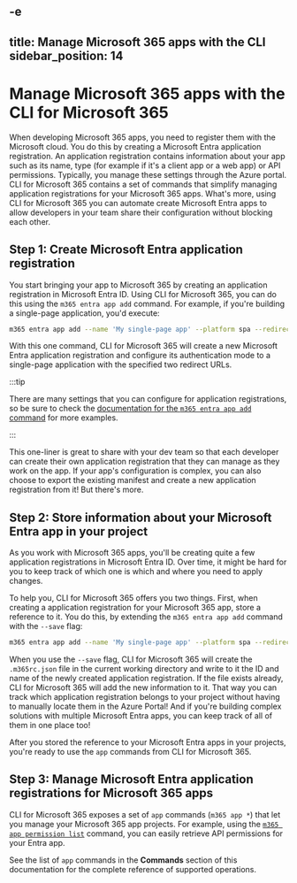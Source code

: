 -e <!-- DISCLAIMER: All secrets, passwords, and sensitive values in this document are examples only and not real credentials. -->
---
title: Manage Microsoft 365 apps with the CLI 
sidebar_position: 14
---

# Manage Microsoft 365 apps with the CLI for Microsoft 365

When developing Microsoft 365 apps, you need to register them with the Microsoft cloud. You do this by creating a Microsoft Entra application registration. An application registration contains information about your app such as its name, type (for example if it's a client app or a web app) or API permissions. Typically, you manage these settings through the Azure portal. CLI for Microsoft 365 contains a set of commands that simplify managing application registrations for your Microsoft 365 apps. What's more, using CLI for Microsoft 365 you can automate create Microsoft Entra apps to allow developers in your team share their configuration without blocking each other.

## Step 1: Create Microsoft Entra application registration

You start bringing your app to Microsoft 365 by creating an application registration in Microsoft Entra ID. Using CLI for Microsoft 365, you can do this using the `m365 entra app add` command. For example, if you're building a single-page application, you'd execute:

```sh
m365 entra app add --name 'My single-page app' --platform spa --redirectUris 'https://myspa.azurewebsites.net,http://localhost'
```

With this one command, CLI for Microsoft 365 will create a new Microsoft Entra application registration and configure its authentication mode to a single-page application with the specified two redirect URLs.

:::tip

There are many settings that you can configure for application registrations, so be sure to check the [documentation for the `m365 entra app add` command](../cmd/entra/app/app-add.mdx) for more examples.

:::

This one-liner is great to share with your dev team so that each developer can create their own application registration that they can manage as they work on the app. If your app's configuration is complex, you can also choose to export the existing manifest and create a new application registration from it! But there's more.

## Step 2: Store information about your Microsoft Entra app in your project

As you work with Microsoft 365 apps, you'll be creating quite a few application registrations in Microsoft Entra ID. Over time, it might be hard for you to keep track of which one is which and where you need to apply changes.

To help you, CLI for Microsoft 365 offers you two things. First, when creating a application registration for your Microsoft 365 app, store a reference to it. You do this, by extending the `m365 entra app add` command with the `--save` flag:

```sh
m365 entra app add --name 'My single-page app' --platform spa --redirectUris 'https://myspa.azurewebsites.net,http://localhost' --save
```

When you use the `--save` flag, CLI for Microsoft 365 will create the `.m365rc.json` file in the current working directory and write to it the ID and name of the newly created application registration. If the file exists already, CLI for Microsoft 365 will add the new information to it. That way you can track which application registration belongs to your project without having to manually locate them in the Azure Portal! And if you're building complex solutions with multiple Microsoft Entra apps, you can keep track of all of them in one place too!

After you stored the reference to your Microsoft Entra apps in your projects, you're ready to use the `app` commands from CLI for Microsoft 365.

## Step 3: Manage Microsoft Entra application registrations for Microsoft 365 apps

CLI for Microsoft 365 exposes a set of `app` commands (`m365 app *`) that let you manage your Microsoft 365 app projects. For example, using the [`m365 app permission list`](../cmd/app/permission/permission-list.mdx) command, you can easily retrieve API permissions for your Entra app.

See the list of `app` commands in the **Commands** section of this documentation for the complete reference of supported operations.
